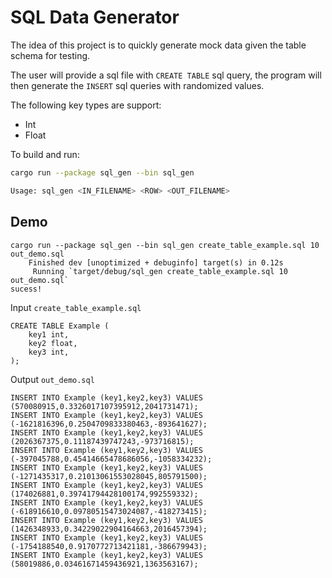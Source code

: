 # SQL Data Generator

The idea of this project is to quickly generate mock data given the table schema for testing.

The user will provide a sql file with `CREATE TABLE`  sql query, the program will then generate the `INSERT` sql queries with randomized values. 

The following key types are support:
- Int
- Float

To build and run:
```bash
cargo run --package sql_gen --bin sql_gen

Usage: sql_gen <IN_FILENAME> <ROW> <OUT_FILENAME>
```

## Demo
```
cargo run --package sql_gen --bin sql_gen create_table_example.sql 10 out_demo.sql
    Finished dev [unoptimized + debuginfo] target(s) in 0.12s
     Running `target/debug/sql_gen create_table_example.sql 10 out_demo.sql`
sucess!
```

Input `create_table_example.sql`
```
CREATE TABLE Example (
    key1 int,
    key2 float,
    key3 int,
);
```

Output `out_demo.sql`
```
INSERT INTO Example (key1,key2,key3) VALUES (570080915,0.3326017107395912,2041731471);
INSERT INTO Example (key1,key2,key3) VALUES (-1621816396,0.2504709833380463,-893641627);
INSERT INTO Example (key1,key2,key3) VALUES (2026367375,0.11187439747243,-973716815);
INSERT INTO Example (key1,key2,key3) VALUES (-397045788,0.45414665478686056,-1058334232);
INSERT INTO Example (key1,key2,key3) VALUES (-1271435317,0.21013061553028045,805791500);
INSERT INTO Example (key1,key2,key3) VALUES (174026881,0.39741794428100174,992559332);
INSERT INTO Example (key1,key2,key3) VALUES (-618916610,0.09780515473024087,-418273415);
INSERT INTO Example (key1,key2,key3) VALUES (1426348933,0.34229022904164663,2016457394);
INSERT INTO Example (key1,key2,key3) VALUES (-1754188540,0.9170772713421181,-386679943);
INSERT INTO Example (key1,key2,key3) VALUES (58019886,0.03461671459436921,1363563167);

```
  